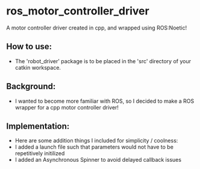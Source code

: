 # ros_motor_controller_driver
A motor controller driver created in cpp, and wrapped using ROS:Noetic!

## How to use:
* The 'robot_driver' package is to be placed in the 'src' directory of your catkin workspace.

## Background:
* I wanted to become more familiar with ROS, so I decided to make a ROS wrapper for a cpp motor controller driver!

## Implementation:
* Here are some addition things I included for simplicity / coolness:
* I added a launch file such that parameters would not have to be repetitively initilized
* I added an Asynchronous Spinner to avoid delayed callback issues
